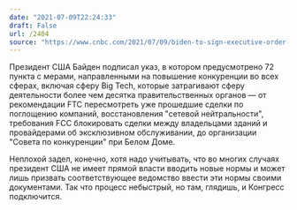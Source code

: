```yaml
---
date: "2021-07-09T22:24:33"
draft: False
url: /2404
source: "https://www.cnbc.com/2021/07/09/biden-to-sign-executive-order-aimed-at-cracking-down-on-big-tech-business-practices.html"
---
```


Президент США Байден подписал указ, в котором предусмотрено 72 пункта с мерами, направленными на повышение конкуренции во всех сферах, включая сферу Big Tech, которые затрагивают сферу деятельности более чем десятка правительственных органов — от рекомендации FTC пересмотреть уже прошедшие сделки по поглощению компаний, восстановления "сетевой нейтральности", требования FCC блокировать сделки между владельцами зданий и провайдерами об эксклюзивном обслуживании, до организации "Совета по конкуренции" при Белом Доме.

Неплохой задел, конечно, хотя надо учитывать, что во многих случаях президент США не имеет прямой власти вводить новые нормы и может лишь призвать соответствующее ведомство ввести эти нормы своими документами. Так что процесс небыстрый, но там, глядишь, и Конгресс подключится.
